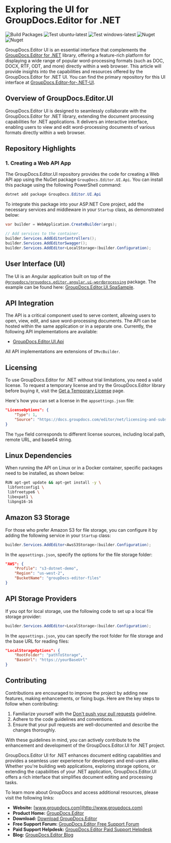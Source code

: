 # Exploring the UI for GroupDocs.Editor for .NET

![Build Packages](https://github.com/groupdocs-editor/GroupDocs.Editor-for-.NET-UI/actions/workflows/build_packages.yml/badge.svg)
![Test ubuntu-latest](https://github.com/groupdocs-editor/GroupDocs.Editor-for-.NET-UI/actions/workflows/Test_linux.yml/badge.svg)
![Test windows-latest](https://github.com/groupdocs-editor/GroupDocs.Editor-for-.NET-UI/actions/workflows/Test_windows-latest.yml/badge.svg)
![Nuget](https://img.shields.io/nuget/v/groupdocs.editor.ui?label=GroupDocs.Editor.UI)
![Nuget](https://img.shields.io/nuget/dt/groupdocs.editor.ui?label=GroupDocs.Editor.UI)

GroupDocs.Editor UI is an essential interface that complements the [GroupDocs.Editor for .NET](https://products.groupdocs.com/editor/net) library, offering a feature-rich platform for displaying a wide range of popular word-processing formats (such as DOC, DOCX, RTF, ODT, and more) directly within a web browser. This article will provide insights into the capabilities and resources offered by the GroupDocs.Editor for .NET UI. You can find the primary repository for this UI interface at [GroupDocs.Editor-for-.NET-UI](https://github.com/groupdocs-editor/GroupDocs.Editor-for-.NET-UI).

## Overview of GroupDocs.Editor.UI

GroupDocs.Editor UI is designed to seamlessly collaborate with the GroupDocs.Editor for .NET library, extending the document processing capabilities for .NET applications. It delivers an interactive interface, enabling users to view and edit word-processing documents of various formats directly within a web browser.

## Repository Highlights

### 1. Creating a Web API App

The GroupDocs.Editor.UI repository provides the code for creating a Web API app using the NuGet package `GroupDocs.Editor.UI.Api`. You can install this package using the following PowerShell command:

```PowerShell
dotnet add package GroupDocs.Editor.UI.Api
```

To integrate this package into your ASP.NET Core project, add the necessary services and middleware in your `Startup` class, as demonstrated below:

```csharp
var builder = WebApplication.CreateBuilder(args);

// Add services to the container.
builder.Services.AddEditorControllers();
builder.Services.AddEditorSwagger();
builder.Services.AddEditor<LocalStorage>(builder.Configuration);
```

## User Interface (UI)

The UI is an Angular application built on top of the [`@groupdocs/groupdocs.editor.angular.ui-wordprocessing`](https://www.npmjs.com/package/@groupdocs/groupdocs.editor.angular.ui-wordprocessing) package. The example can be found here: [GroupDocs.Editor.UI.SpaSample](https://github.com/groupdocs-editor/GroupDocs.Editor-for-.NET-UI/tree/master/samples/GroupDocs.Editor.UI.SpaSample).

## API Integration

The API is a critical component used to serve content, allowing users to open, view, edit, and save word-processing documents. The API can be hosted within the same application or in a separate one. Currently, the following API implementations are available:

- [GroupDocs.Editor.UI.Api](https://github.com/groupdocs-editor/GroupDocs.Editor-for-.NET-UI/tree/master/src/GroupDocs.Editor.UI.Api)

All API implementations are extensions of `IMvcBuilder`.

## Licensing

To use GroupDocs.Editor for .NET without trial limitations, you need a valid license. To request a temporary license and try the GroupDocs.Editor library before buying it, visit the [Get a Temporary License](https://purchase.groupdocs.com/temporary-license) page. 

Here's how you can set a license in the `appsettings.json` file:

```json
"LicenseOptions": {
    "Type": 1,
    "Source": "https://docs.groupdocs.com/editor/net/licensing-and-subscription/"
}
```

The `Type` field corresponds to different license sources, including local path, remote URL, and base64 string.

## Linux Dependencies

When running the API on Linux or in a Docker container, specific packages need to be installed, as shown below:

```bash
RUN apt-get update && apt-get install -y \
 libfontconfig1 \
 libfreetype6 \
 libexpat1 \
 libpng16-16
```

## Amazon S3 Storage

For those who prefer Amazon S3 for file storage, you can configure it by adding the following service in your `Startup` class:

```csharp
builder.Services.AddEditor<AwsS3Storage>(builder.Configuration);
```

In the `appsettings.json`, specify the options for the file storage folder:

```json
"AWS": {
    "Profile": "s3-dotnet-demo",
    "Region": "us-west-2",
    "BucketName": "groupDocs-editor-files"
}
```

## API Storage Providers

If you opt for local storage, use the following code to set up a local file storage provider:

```csharp
builder.Services.AddEditor<LocalStorage>(builder.Configuration);
```

In the `appsettings.json`, you can specify the root folder for file storage and the base URL for reading files:

```json
"LocalStorageOptions": {
    "RootFolder": "pathToStorage",
    "BaseUrl": "https://yourBaseUrl"
}
```

## Contributing

Contributions are encouraged to improve the project by adding new features, making enhancements, or fixing bugs. Here are the key steps to follow when contributing:

1. Familiarize yourself with the [Don't push your pull requests](https://www.igvita.com/2011/12/19/dont-push-your-pull-requests/) guideline.
2. Adhere to the code guidelines and conventions.
3. Ensure that your pull requests are well-documented and describe the changes thoroughly.

With these guidelines in mind, you can actively contribute to the enhancement and development of the GroupDocs.Editor.UI for .NET project.

GroupDocs.Editor UI for .NET enhances document editing capabilities and provides a seamless user experience for developers and end-users alike. Whether you're building web applications, exploring storage options, or extending the capabilities of your .NET application, GroupDocs.Editor.UI offers a rich interface that simplifies document editing and processing tasks.

To learn more about GroupDocs and access additional resources, please visit the following links:

- **Website:** [www.groupdocs.com](http://www.groupdocs.com)
- **Product Home:** [GroupDocs.Editor](https://products.groupdocs.com/editor)
- **Download:** [Download GroupDocs.Editor](http://downloads.groupdocs.com/editor)
- **Free Support Forum:** [GroupDocs.Editor Free Support Forum](https://forum.groupdocs.com/c/editor)
- **Paid Support Helpdesk:** [GroupDocs.Editor Paid Support Helpdesk](https://helpdesk.groupdocs.com)
- **Blog:** [GroupDocs.Editor Blog](https://blog.groupdocs.com/category/groupdocs-editor-product-family/)
